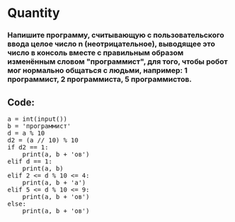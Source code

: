 # Quantity

### Напишите программу, считывающую с пользовательского ввода целое число n (неотрицательное), выводящее это число в консоль вместе с правильным образом изменённым словом "программист", для того, чтобы робот мог нормально общаться с людьми, например: 1 программист, 2 программиста, 5 программистов.

## Code:

<pre>
a = int(input())
b = 'программист'
d = a % 10
d2 = (a // 10) % 10
if d2 == 1:
    print(a, b + 'ов')
elif d == 1:
    print(a, b)
elif 2 <= d % 10 <= 4:
    print(a, b + 'а')
elif 5 <= d % 10 <= 9:
    print(a, b + 'ов')
else:
    print(a, b + 'ов')
